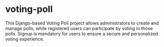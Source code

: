# voting-poll
This Django-based Voting Poll project allows administrators to create and manage polls, while registered users can participate by voting in those polls. Signup is mandatory for users to ensure a secure and personalized voting experience.
